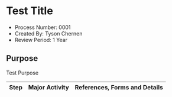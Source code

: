 # Test Title

- Process Number: 0001
- Created By: Tyson Chernen
- Review Period: 1 Year

## Purpose
Test Purpose

| Step | Major Activity | References, Forms and Details |
|------|----------------|-------------------------------|
